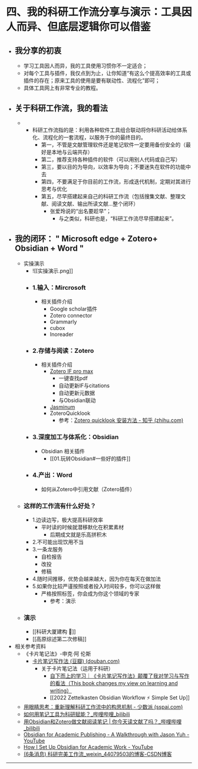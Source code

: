 # 四、我的科研工作流分享与演示：工具因人而异、但底层逻辑你可以借鉴

- ## 我分享的初衷
	- 学习工具因人而异，我的工具使用习惯你不一定适合；
	- 对每个工具与插件，我仅点到为止，让你知道“有这么个提高效率的工具或插件的存在；原来工具的使用是要有联动性、流程化”即可；
	- 具体工具网上有非常专业的教程。
- ## 关于科研工作流，我的看法
	- * 科研工作流指的是：利用各种软件工具组合联动将你科研活动给体系化、流程化的一套流程，以服务于你的最终目的。
		- 第一，不管是文献管理软件还是笔记软件一定要用备份安全的（最好是本地与云端共存）
		- 第二，推荐支持各种插件的软件（可以用别人代码或自己写）
		- 第三，要以目的为导向，以效率为导向；不要迷失在软件的功能中去
		- 第四，不要满足于你目前的工作流，形成迭代机制，定期对其进行思考与优化
		- 第五，尽早搭建起来自己的科研工作流（包括搜集文献、整理文献、阅读文献、输出所读文献...整个闭环）
			- 张爱玲说的“出名要趁早”；
				- 与之类似，科研也是，“科研工作流尽早搭建起来”。
- ## 我的闭环： " Microsoft edge + Zotero+ Obsidian + Word "
	- 实操演示
		- ![[实操演示.png]]
		- ### 1.输入：Mircrosoft 
			- 相关插件介绍
				- Google scholar插件
				- Zotero connector
				- Grammarly 
				- cubox 
				- Inoreader 
		- ### 2.存储与阅读：Zotero
			- 相关插件介绍
				- [Zotero IF pro max](https://www.yuque.com/qnscholar/zotero-if-pro-max/sawsp7)
					- 一键查找pdf
					- 自动更新IF与citations
					- 自动更新元数据
					- 与Obsidian联动
				- [Jasminum](https://github.com/l0o0/jasminum)
				- ZoteroQuicklook
					- 参考：[Zotero quicklook 安装方法 - 知乎 (zhihu.com)](https://zhuanlan.zhihu.com/p/66750345)
		- ### 3.深度加工与体系化：Obsidian
			- Obsidian 相关插件
				- [[01.玩转Obsidian#一些好的插件]]
		- ### 4.产出：Word
			- 如何从Zotero中引用文献（Zotero插件）
	- ### 这样的工作流有什么好处？
		- 1.边读边写，极大提高科研效率
			- 平时读的时候就潜移默化在积累素材
				- 后期成文就是乐高拼积木
		- 2.不可能出现饮用不当
		- 3.一条龙服务
			- 自检报告
			- 改投
			- 修稿
		- 4.随时间推移，优势会越来越大，因为你在每天在做加法
		- 5.如果你比较严谨按照或者投入时间较多，你可以这样做
			- 严格按照标签，你会成为你这个领域的专家
				- 参考：演示
	- ### 演示
		- [[科研大厦建构 🏰]]
		- [[高原综述第二次修稿]]
- 相关参考资料
	- 《卡片笔记法》-申克·阿 伦斯 
		- [卡片笔记写作法 (豆瓣) (douban.com)](https://book.douban.com/subject/35503571/)
			- 关于卡片笔记法（运用于科研）
				- [自下而上的学习｜《卡片笔记写作法》颠覆了我对学习与写作的看法（This book changes my view on learning and writing）](https://www.youtube.com/watch?v=m0wX-lotysg)
				-  [[2022 Zettelkasten Obsidian Workflow ⚡️ Simple Set Up]]
	- [用眼睛思考：重新理解科研工作流中的构思机制 - 少数派 (sspai.com)](https://sspai.com/post/67824#!)
	- [如何用笔记工具为科研赋能？_哔哩哔哩_bilibili](https://www.bilibili.com/video/BV1Ua411J7Q8/?spm_id_from=333.337.search-card.all.click)
	- [用Obsidian和Zotero做文献阅读笔记 | 你今天读文献了吗？_哔哩哔哩_bilibili](https://www.bilibili.com/video/BV1Lr4y1j75y/?spm_id_from=333.999.0.0)
	- [Obsidian for Academic Publishing - A Walkthrough with Jason Yuh - YouTube](https://www.youtube.com/watch?v=P3Hlo1DMdQQ)
	- [How I Set Up Obsidian for Academic Work - YouTube](https://www.youtube.com/watch?v=4T0q2kQwc2o)
	-  [(6条消息) 科研完美工作流_weixin_44079503的博客-CSDN博客](https://blog.csdn.net/weixin_44079503/article/details/124957611)

-----